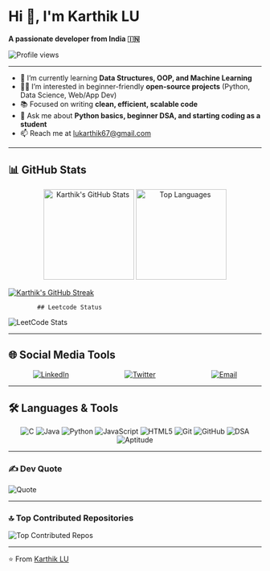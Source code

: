 # Hi 👋, I'm Karthik LU  

**A passionate developer from India 🇮🇳**

![Profile views](https://komarev.com/ghpvc/?username=lukarthik67&color=blue&style=for-the-badge)

---

- 🌱 I’m currently learning **Data Structures, OOP, and Machine Learning**  
- 👨‍💻 I’m interested in beginner-friendly **open-source projects** (Python, Data Science, Web/App Dev)  
- 📚 Focused on writing **clean, efficient, scalable code**  
- 💬 Ask me about **Python basics, beginner DSA, and starting coding as a student**  
- 📫 Reach me at [lukarthik67@gmail.com](mailto:lukarthik67@gmail.com)   

---

## 📊 GitHub Stats

<p align="center">
  <img src="https://github-readme-stats.vercel.app/api?username=lukarthik67&show_icons=true&theme=radical&count_private=true&include_all_commits=true" alt="Karthik's GitHub Stats" height="180em" />
  <img src="https://github-readme-stats.vercel.app/api/top-langs/?username=lukarthik67&layout=compact&theme=radical" alt="Top Languages" height="180em" />
</p>

[![Karthik's GitHub Streak](https://github-readme-streak-stats.herokuapp.com/?user=lukarthik67&theme=radical)](https://github.com/lukarthik67)

            ## Leetcode Status   

![LeetCode Stats](https://leetcard.jacoblin.cool/2028_google)  


---

## 🌐 Social Media Tools

<p align="center" style="display: flex; gap: 111px; flex-wrap: wrap; justify-content: center;">
  <a href="https://www.linkedin.com/in/karthik-lu-530534328" target="_blank">     
    <img src="https://img.shields.io/badge/LinkedIn-%230077B5.svg?logo=linkedin&logoColor=white&style=flat" alt="LinkedIn" />  
  </a>  
  <a href="https://x.com/LuKarthik94277" target="_blank">    
    <img src="https://img.shields.io/badge/Twitter-%23000000.svg?logo=twitter&logoColor=white&style=flat" alt="Twitter" />
  </a>
  <a href="mailto:lukarthik67@gmail.com">
        <img src="https://img.shields.io/badge/Email-D14836?logo=gmail&logoColor=white&style=flat" alt="Email" />
  </a>
</p>

---

## 🛠️ Languages & Tools

<p align="center">
  <!-- Programming Languages -->
  <img src="https://img.shields.io/badge/C-%2300599C.svg?logo=c&logoColor=white&style=flat" alt="C" />  
  <img src="https://img.shields.io/badge/Java-%23ED8B00.svg?logo=openjdk&logoColor=white&style=flat" alt="Java" />
  <img src="https://img.shields.io/badge/Python-3670A0?logo=python&logoColor=ffdd54&style=flat" alt="Python" />
  <img src="https://img.shields.io/badge/JavaScript-%23323330.svg?logo=javascript&logoColor=%23F7DF1E&style=flat" alt="JavaScript" />
  <img src="https://img.shields.io/badge/HTML5-%23E34F26.svg?logo=html5&logoColor=white&style=flat" alt="HTML5" />  

  <!-- Tools -->
  <img src="https://img.shields.io/badge/Git-%23F05033.svg?logo=git&logoColor=white&style=flat" alt="Git" />
  <img src="https://img.shields.io/badge/GitHub-%23121011.svg?logo=github&logoColor=white&style=flat" alt="GitHub" />

  <!-- Skills -->
  <img src="https://img.shields.io/badge/DSA-%23FF6F61.svg?style=flat" alt="DSA" />
  <img src="https://img.shields.io/badge/Aptitude-%236A5ACD.svg?style=flat" alt="Aptitude" />
</p>

---

### ✍️ Dev Quote

![Quote](https://quotes-github-readme.vercel.app/api?type=horizontal&theme=radical)

---

### 🔝 Top Contributed Repositories

![Top Contributed Repos](https://github-contributor-stats.vercel.app/api?username=lukarthik67&limit=5&theme=radical&combine_all_yearly_contributions=true)

---

⭐️ From [Karthik LU](https://github.com/lukarthik67)



